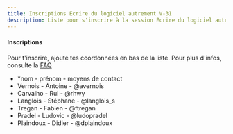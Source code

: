 ```yaml
---
title: Inscriptions Écrire du logiciel autrement V-31
description: Liste pour s'inscrire à la session Écrire du logiciel autrement V-31
---
```


#### Inscriptions

Pour t'inscrire, ajoute tes coordonnées en bas de la liste.
Pour plus d'infos, consulte la [FAQ](http://walkingdev.fr/#walkingdev/logiciel-autrement/blob/master/v31/faq.md)

* *nom - prénom - moyens de contact 
* Vernois - Antoine - @avernois
* Carvalho - Rui - @rhwy
* Langlois - Stéphane - @langlois_s
* Tregan - Fabien - @ftregan
* Pradel - Ludovic - @ludopradel
* Plaindoux - Didier - @dplaindoux

